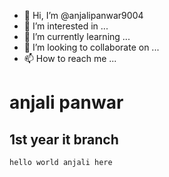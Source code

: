 - 👋 Hi, I’m @anjalipanwar9004
- 👀 I’m interested in ...
- 🌱 I’m currently learning ...
- 💞️ I’m looking to collaborate on ...
- 📫 How to reach me ...

<!---
anjalipanwar9004/anjalipanwar9004 is a ✨ special ✨ repository because its `README.md` (this file) appears on your GitHub profile.
You can click the Preview link to take a look at your changes.
--->
# anjali panwar
## 1st year it branch


`hello world anjali here`

```printf("c is love")
